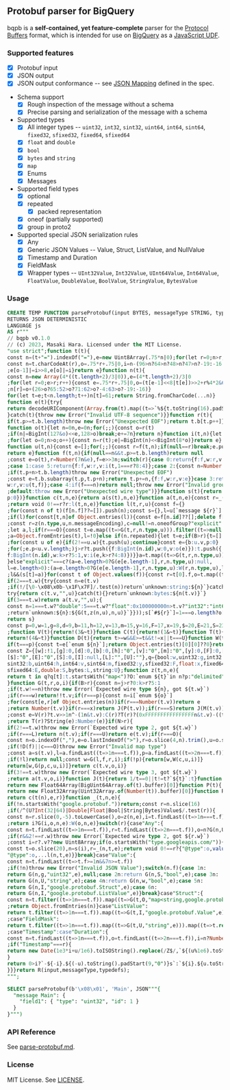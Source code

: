 ## Protobuf parser for BigQuery

bqpb is a **self-contained, yet feature-complete** parser for the
[Protocol Buffers](https://protobuf.dev/) format, which is intended for use on
[BigQuery](https://cloud.google.com/bigquery/) as a
[JavaScript UDF](https://cloud.google.com/bigquery/docs/reference/standard-sql/user-defined-functions#javascript-udfs).

### Supported features

- [x] Protobuf input
- [x] JSON output
- [x] JSON output conformance -- see
      [JSON Mapping](https://protobuf.dev/programming-guides/proto3/#json)
      defined in the spec.
- Schema support
  - [x] Rough inspection of the message without a schema
  - [x] Precise parsing and serialization of the message with a schema
- Supported types
  - [x] All integer types -- `uint32`, `int32`, `sint32`, `uint64`, `int64`,
        `sint64`, `fixed32`, `sfixed32`, `fixed64`, `sfixed64`
  - [x] `float` and `double`
  - [x] `bool`
  - [x] `bytes` and `string`
  - [x] `map`
  - [x] Enums
  - [x] Messages
- Supported field types
  - [x] optional
  - [x] repeated
    - [x] packed representation
  - [x] oneof (partially supported)
  - [x] group in proto2
- Supported special JSON serialization rules
  - [x] Any
  - [x] Generic JSON Values -- Value, Struct, ListValue, and NullValue
  - [x] Timestamp and Duration
  - [x] FieldMask
  - [x] Wrapper types -- `UInt32Value`, `Int32Value`, `UInt64Value`,
        `Int64Value`, `FloatValue`, `DoubleValue`, `BoolValue`, `StringValue`,
        `BytesValue`

### Usage

```sql
CREATE TEMP FUNCTION parseProtobuf(input BYTES, messageType STRING, typedefs JSON)
RETURNS JSON DETERMINISTIC
LANGUAGE js
AS r"""
// bqpb v0.1.0
// (c) 2023, Masaki Hara. Licensed under the MIT License.
"use strict";function t(t){
const n=(t+"=").indexOf("="),e=new Uint8Array(.75*n|0);for(let r=0;n>r;r++){
const n=t.charCodeAt(r),o=.75*r+.75|0,i=n-(96>n?64>n?48>n?47>n?-19:-16:-4:65:71)<<2+r%4*2
;e[o-1]|=i>>8,e[o]|=i}return e}function n(t){
const n=new Array(4*((t.length+2)/3|0)),e=(4*t.length+2)/3|0
;for(let r=0;e>r;r++){const e=.75*r+.75|0,o=(t[e-1]<<8|t[e])>>2+r%4*2&63
;n[r]=o+(26>o?65:52>o?71:62>o?-4:63>o?-19:-16)}
for(let t=e;t<n.length;t++)n[t]=61;return String.fromCharCode(...n)}
function e(t){try{
return decodeURIComponent(Array.from(t).map((t=>`%${t.toString(16).padStart(2,"0")}`)).join(""))
}catch(t){throw new Error("Invalid UTF-8 sequence")}}function r(t){
if(t.p>=t.b.length)throw new Error("Unexpected EOF");return t.b[t.p++]}
function o(t){let n=0n,e=0n;for(;;){const o=r(t)
;if(n|=BigInt(127&o)<<e,128>o)break;e+=7n}return n}function i(t,n){let e=0n
;for(let o=0;n>o;o++){const n=r(t);e|=BigInt(n)<<BigInt(8*o)}return e}
function u(t,n){const e=[];for(;;){const r=f(t,n);if(null==r)break;e.push(r)}
return e}function f(t,n){if(null==n&&t.p>=t.b.length)return null
;const e=o(t),r=Number(7n&e),f=e>>3n;switch(r){case 0:return{f:f,w:r,v:o(t)}
;case 1:case 5:return{f:f,w:r,v:i(t,1===r?8:4)};case 2:{const n=Number(o(t))
;if(t.p+n>t.b.length)throw new Error("Unexpected EOF")
;const e=t.b.subarray(t.p,t.p+n);return t.p+=n,{f:f,w:r,v:e}}case 3:return{f:f,
w:r,v:u(t,f)};case 4:if(f===n)return null;throw new Error("Invalid group")
;default:throw new Error("Unexpected wire type")}}function s(t){return u({b:t,
p:0})}function c(t,n,e){return a(s(t),n,e)}function a(t,n,e){const r=_(t,n,e)
;return void 0!==r?r:l(t,n,e)}function l(t,r,u){const f={}
;for(const n of t)(f[n.f]??=[]).push(n);const s={},l=u[`message ${r}`]
;if(l)for(const[t,n]of Object.entries(l)){const e=f[n.id]??[];delete f[n.id]
;const r=z(n.type,u,n.messageEncoding),c=null!=n.oneofGroup?"explicit":n.fieldPresence??"explicit"
;let a,l;if(r===O){const t=e.map((t=>G(t,r,n.type,u))).filter((t=>null!=t))
;a=Object.fromEntries(t),l=!0}else if(n.repeated){let t=e;if(B>r){t=[]
;for(const u of e){if(2!==u.w){t.push(u);continue}const e={b:u.v,p:0}
;for(;e.p<u.v.length;)j>r?t.push({f:BigInt(n.id),w:0,v:o(e)}):t.push({
f:BigInt(n.id),w:k>r?5:1,v:i(e,k>r?4:8)})}}a=t.map((t=>G(t,r,n.type,u))),l=!0
}else"explicit"===c?(a=e.length>0?G(e[e.length-1],r,n.type,u):null,
l=e.length>0):(a=e.length>0?G(e[e.length-1],r,n.type,u):W(r,n.type,u),l=!0)
;l&&(s[t]=a)}for(const t of Object.values(f)){const r=t[0].f,o=t.map((t=>{
if(2===t.w){try{const n=e(t.v)
;if(!/[\0-\x08\x0b-\x1F\x7F]/.test(n))return`unknown:string:${n}`}catch(t){}
try{return c(t.v,"",u)}catch(t){}return`unknown:bytes:${n(t.v)}`}
if(3===t.w)return a(t.v,"",u);{
const n=1===t.w?"double":5===t.w?"float":0x100000000n>t.v?"int32":"int64"
;return`unknown:${n}:${G(t,z(n,u),n,u)}`}}));s[`#${r}`]=1===o.length?o[0]:o}
return s}
const p=0,w=1,g=8,d=9,b=11,h=12,v=13,m=15,y=16,F=17,x=19,$=20,E=21,S=23,I=24,O=25,L=26,U=27,A=28,j=16,k=20,B=24,N=28
;function V(t){return!(3&~t)}function C(t){return!(1&~t)}function T(t){
return!(4&~t)}function D(t){return t>=w&&E>=t&&t!=x||t===U}function W(t,n,e){
if(t===p){const t=e[`enum ${n}`];return Object.entries(t)[0][0]??0}return Z[t]}
const Z={[w]:!1,[g]:0,[d]:0,[b]:0,[h]:"0",[v]:"0",[m]:"0",[y]:0,[F]:0,[x]:0,
[$]:"0",[E]:"0",[S]:0,[I]:null,[L]:"",[U]:""},q={bool:w,uint32:g,int32:d,
sint32:b,uint64:h,int64:v,sint64:m,fixed32:y,sfixed32:F,float:x,fixed64:$,
sfixed64:E,double:S,bytes:L,string:U};function z(t,n,e){
return t in q?q[t]:t.startsWith("map<")?O:`enum ${t}`in n?p:"delimited"===e?A:I
}function G(t,r,o,i){if(B>r){const n=j>r?0:k>r?5:1
;if(t.w!==n)throw new Error(`Expected wire type ${n}, got ${t.w}`)
;if(r===w)return!!t.v;if(r===p){const n=i[`enum ${o}`]
;for(const[e,r]of Object.entries(n))if(r===Number(t.v))return e
;return Number(t.v)}if(r===x)return J(P(t.v));if(r===S)return J(M(t.v))
;const e=V(r)?t.v>>1n^-(1n&t.v):C(r)?T(r)?(0xFFFFFFFFFFFFFFFFn&t.v)-((t.v>>63n&1n)<<64n):(0xFFFFFFFFn&t.v)-((t.v>>31n&1n)<<32n):t.v
;return T(r)?String(e):Number(e)}if(N>r){
if(2!==t.w)throw new Error(`Expected wire type 2, got ${t.w}`)
;if(r===L)return n(t.v);if(r===U)return e(t.v);if(r===O){
const n=o.indexOf(","),e=o.lastIndexOf(">"),r=o.slice(4,n).trim(),u=o.slice(n+1,e).trim(),f=z(r,i),c=z(u,i)
;if(!D(f)||c===O)throw new Error("Invalid map type")
;const a=s(t.v),l=a.findLast((t=>1n===t.f)),p=a.findLast((t=>2n===t.f))
;if(!l)return null;const w=G(l,f,r,i);if(!p){return[w,W(c,u,i)]}
return[w,G(p,c,u,i)]}return c(t.v,o,i)}
if(3!==t.w)throw new Error(`Expected wire type 3, got ${t.w}`)
;return a(t.v,o,i)}function J(t){return 1/t==0||t!=t?`${t}`:t}function M(t){
return new Float64Array(BigUint64Array.of(t).buffer)[0]}function P(t){
return new Float32Array(Uint32Array.of(Number(t)).buffer)[0]}function R(n,e,r){
return c(t(n),e,r)}function _(t,n,e){
if(!n.startsWith("google.protobuf."))return;const r=n.slice(16)
;if(/^(U?Int(32|64)|Double|Float|Bool|String|Bytes)Value$/.test(r)){
const n=r.slice(0,-5).toLowerCase(),o=z(n,e),i=t.findLast((t=>1n===t.f))
;return i?G(i,o,n,e):W(o,n,e)}switch(r){case"Any":{
const n=t.findLast((t=>1n===t.f)),r=t.findLast((t=>2n===t.f)),o=n?G(n,U,"string",e):""
;if(r&&2!==r.w)throw new Error(`Expected wire type 2, got ${r.w}`)
;const i=r?.v??new Uint8Array;if(o.startsWith("type.googleapis.com/")){
const t=o.slice(20),n=s(i),r=_(n,t,e);return void 0!==r?{"@type":o,value:r}:{
"@type":o,...l(n,t,e)}}break}case"Value":{
const n=t.findLast((t=>t.f>=1n&&7n>=t.f))
;if(!n)throw new Error("Invalid JSON Value");switch(n.f){case 1n:
return G(n,g,"uint32",e),null;case 2n:return G(n,S,"bool",e);case 3n:
return G(n,U,"string",e);case 4n:return G(n,w,"bool",e);case 5n:
return G(n,I,"google.protobuf.Struct",e);case 6n:
return G(n,I,"google.protobuf.ListValue",e)}break}case"Struct":{
const n=t.filter((t=>1n===t.f)).map((t=>G(t,O,"map<string,google.protobuf.Value>",e)))
;return Object.fromEntries(n)}case"ListValue":
return t.filter((t=>1n===t.f)).map((t=>G(t,I,"google.protobuf.Value",e)))
;case"FieldMask":
return t.filter((t=>1n===t.f)).map((t=>G(t,U,"string",e))).map((t=>t.replace(/_([a-z])/g,((t,n)=>n.toUpperCase())))).join(",")
;case"Timestamp":case"Duration":{
const n=t.findLast((t=>1n===t.f)),o=t.findLast((t=>2n===t.f)),i=n?Number(G(n,v,"",e)):0,u=o?G(o,d,"",e):0
;if("Timestamp"===r){
return new Date(1e3*i+u/1e6).toISOString().replace(/Z$/,`${(u%1e6).toString().padStart(6,"0")}Z`)
}
return 0>i?`-${-i}.${(-u).toString().padStart(9,"0")}s`:`${i}.${u.toString().padStart(9,"0")}s`
}}}return R(input,messageType,typedefs);
""";

SELECT parseProtobuf(b'\x08\x01', 'Main', JSON"""{
  "message Main": {
    "field1": { "type": "uint32", "id": 1 }
  }
}""")
```

### API Reference

See [parse-protobuf.md](docs/parse-protobuf.md).

### License

MIT License. See [LICENSE](LICENSE).
